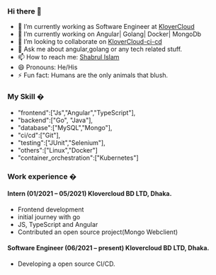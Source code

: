   ### Hi there 👋

  - 🔭 I’m currently working as Software Engineer at <a href="https://klovercloud.com/" rel="nofollow">KloverCloud</a>
  - 🌱 I’m currently working on Angular| Golang| Docker| MongoDb
  - 👯 I’m looking to collaborate on <a href="https://github.com/klovercloud-ci-cd" rel="nofollow">KloverCloud-ci-cd</a>
  - 💬 Ask me about angular,golang or any tech related stuff.
  - 📫 How to reach me: <a href="https://www.linkedin.com/in/md-shabrul-islam-235baa194/" rel="nofollow">Shabrul Islam</a>
  - 😄 Pronouns: He/His
  - ⚡ Fun fact: Humans are the only animals that blush.


  ### My Skill �
  - "frontend":["Js","Angular","TypeScript"],
  - "backend":["Go", "Java"],
  - "database":["MySQL","Mongo"],
  - "ci/cd":["Git"],
  - "testing":["JUnit","Selenium"],
  - "others":["Linux","Docker"]
  - "container_orchestration":["Kubernetes"]


### Work experience �
 #### Intern (01/2021 – 05/2021) Klovercloud BD LTD, Dhaka.

- Frontend development
- initial journey with go
- JS, TypeScript and Angular
- Contributed an open source project(Mongo Webclient)
  
  
  
  
 #### Software Engineer (06/2021 – present) Klovercloud BD LTD, Dhaka.

- Developing a open source CI/CD.
